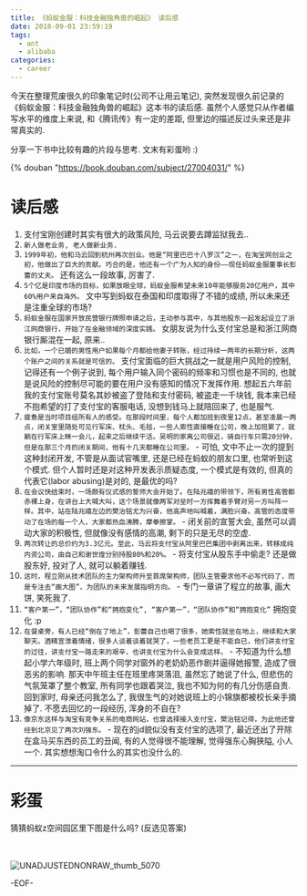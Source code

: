 ```yaml
---
title: 《蚂蚁金服：科技金融独角兽的崛起》 读后感
date: 2018-09-01 23:59:19
tags:
  - ant
  - alibaba
categories:
  - career
---
```


今天在整理荒废很久的印象笔记时(公司不让用云笔记), 突然发现很久前记录的《蚂蚁金服：科技金融独角兽的崛起》这本书的读后感. 虽然个人感觉只从作者编写水平的维度上来说, 和《腾讯传》有一定的差距, 但里边的描述反过头来还是非常真实的.

分享一下书中比较有趣的片段与思考. 文末有彩蛋哟 :)

{% douban "https://book.douban.com/subject/27004031/" %}

<!--more-->

# 读后感
1. 支付宝刚创建时其实有很大的政策风险, 马云说要去蹲监狱我去..
2. `新人做老业务, 老人做新业务.`
3. `1999年初，他和马云回到杭州再次创业。他是“阿里巴巴十八罗汉”之一，在淘宝网创业之初，他做出了巨大的贡献。巧合的是，他还有一个广为人知的身份——现任蚂蚁金服董事长彭蕾的丈夫。` 还有这么一段故事, 厉害了. 
4. `5个亿是印度市场的目标，如果放眼全球，蚂蚁金服希望未来10年能够服务20亿用户，其中60%用户来自海外。` 文中写到蚂蚁在泰国和印度取得了不错的成绩, 所以未来还是注重全球的市场?
5. `蚂蚁金服在国家开放民营银行牌照申请之后，主动参与其中，与其他股东一起发起设立了浙江网商银行，开始了在金融领域的深度实践。` 女朋友说为什么支付宝总是和浙江网商银行厮混在一起, 原来..
6. `比如，一个已婚的男性用户如果每个月都给他妻子转账，经过持续一两年的长期分析，这两个账户之间的关系就是可信的。` 支付宝面临的巨大挑战之一就是用户风险的控制, 记得还有一个例子说到, 每个用户输入同个密码的频率和习惯也是不同的, 也就是说风险的控制尽可能的要在用户没有感知的情况下发挥作用. 想起五六年前我的支付宝账号莫名其妙被盗了登陆和支付密码, 被盗走一千块钱, 我本来已经不抱希望的打了支付宝的客服电话, 没想到钱马上就陪回来了, 也是服气.  
7. `疲惫是当时项目组所有人的感受。在那段时间里，每个人都加班到夜里12点，甚至凌晨一两点，闭关室里随处可见行军床、枕头、毛毯，一些人索性直接睡在公司，晚上加班累了，就躺在行军床上眯一会儿，起来之后继续干活。吴明的家离公司很近，骑自行车只需20分钟，但是在那三个月的闭关期间，他有十几天都睡在公司里。` - 可怕, 文中不止一次的提到这种封闭开发, 不管是从面试官嘴里, 还是已经在蚂蚁的朋友口里, 也常听到这个模式. 但个人暂时还是对这种开发表示质疑态度, 一个模式是有效的, 但真的代表它(labor abusing)是对的, 是最优的吗? 
8. `在会议快结束时，一场颇有仪式感的誓师大会开始了。在陆兆禧的带领下，所有男性高管都赤裸上身，在讲台上大喊大叫，这个场景就像两军对垒时一方挥舞着手臂对另一方叫阵一样。其中，站在陆兆禧左边的樊治铭尤为兴奋，他高声地叫喊着，满脸兴奋。高管的态度带动了在场的每一个人，大家都热血沸腾，摩拳擦掌。` - 闭关前的宣誓大会, 虽然可以调动大家的积极性, 但就像没有感情的高潮, 剩下的只是无尽的空虚. 
9. `两次转让的总价约为3.3亿元。至此，马云将支付宝从阿里巴巴集团中剥离出来，转移成纯内资公司，由自己和谢世煌分别持股80%和20%。` - 将支付宝从股东手中偷走? 还是做股东好, 投对了人, 就可以躺着赚钱.
10. `这时，程立刚从技术团队的主力架构师升至首席架构师，团队主管要求他不必写代码了，而是专注去“画大图”，为团队的未来发展指明方向。` - 专门一章讲了程立的故事, 画大饼, 笑死我了.  
11. `“客户第一”，“团队协作”和“拥抱变化”, “客户第一”，“团队协作”和“拥抱变化”` 拥抱变化 :p
12. `在餐桌旁，有人已经“倒在了地上”，彭蕾自己也喝了很多，她索性就坐在地上，继续和大家聊天。酒精宣泄着情绪，很多人谈着谈着就哭了，一些老员工更是不能自已，他们讲支付宝的过往，讲支付宝一路走来的艰辛，也讲支付宝为什么会变成这样。` - 不知道为什么想起小学六年级时, 班上两个同学对窗外的老奶奶恶作剧并逼得她报警, 造成了很恶劣的影响. 那天中午班主任在班里疼哭落泪, 虽然忘了她说了什么, 但悲伤的气氛笼罩了整个教室, 所有同学也跟着哭泣, 我也不知为何的有几分伤感自责. 回到家时, 母亲还问我怎么了, 我很生气的对她说班上的小锦旗都被校长亲手摘掉了. 不愿去回忆的一段经历, 浑身的不自在?   
13. `像京东这样与淘宝有竞争关系的电商网站，也曾选择接入支付宝，樊治铭记得，为此他还曾经到北京见了两次刘强东。` - 现在的jd貌似没有支付宝的选项了, 最近还出了开除在盒马买东西的员工的丑闻, 有的人觉得很不能理解, 觉得强东心胸狭隘, 小人一个. 其实想想淘口令什么的其实也没什么的.


------


# 彩蛋
猜猜蚂蚁z空间园区里下图是什么吗? (反选见答案)

<div style="color: white">大文娱(鱼)...</div>

![UNADJUSTEDNONRAW_thumb_5070](/images/blog/180829_ant_journal_entry/UNADJUSTEDNONRAW_thumb_5070.jpg)

-EOF-

